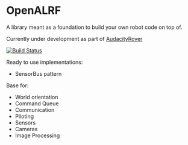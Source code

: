 # OpenALRF

A library meant as a foundation to build your own robot code on top of.

Currently under development as part of [AudacityRover](https://github.com/partouf/AudacityRover)

[![Build Status](https://travis-ci.org/partouf/OpenALRF.svg?branch=master)](https://travis-ci.org/partouf/OpenALRF)


Ready to use implementations:
* SensorBus pattern

Base for:
* World orientation
* Command Queue
* Communication
* Piloting
* Sensors
* Cameras
* Image Processing
